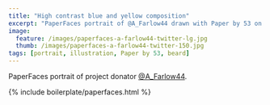 ```yaml
---
title: "High contrast blue and yellow composition"
excerpt: "PaperFaces portrait of @A_Farlow44 drawn with Paper by 53 on an iPad."
image: 
  feature: /images/paperfaces-a-farlow44-twitter-lg.jpg
  thumb: /images/paperfaces-a-farlow44-twitter-150.jpg
tags: [portrait, illustration, Paper by 53, beard]
---
```


PaperFaces portrait of project donator [@A_Farlow44](http://twitter.com/A_Farlow44).

{% include boilerplate/paperfaces.html %}